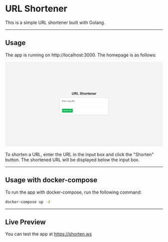 # URL Shortener 

This is a simple URL shortener built with Golang.

---

## Usage

The app is running on http://localhost:3000. The homepage is as follows:

![homepage](
    ./images/homepage.png
)

To shorten a URL, enter the URL in the input box and click the "Shorten" button. The shortened URL will be displayed below the input box.

---

## Usage with docker-compose

To run the app with docker-compose, run the following command:

```bash
docker-compose up -d
```

---

## Live Preview

You can test the app at https://shorten.ws

